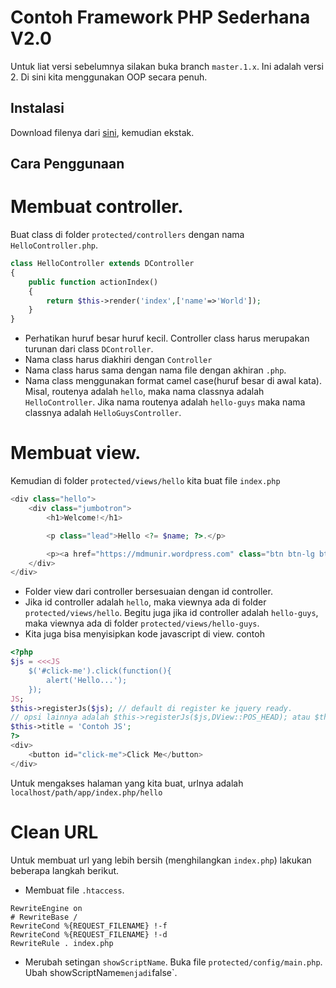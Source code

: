 Contoh Framework PHP Sederhana V2.0
==============================
Untuk liat versi sebelumnya silakan buka branch `master.1.x`.
Ini adalah versi 2. Di sini kita menggunakan OOP secara penuh.

Instalasi
---------
Download filenya dari [sini](https://github.com/mdmunir/simple-php-fw/archive/master.zip), kemudian ekstak.

Cara Penggunaan
---------------

# Membuat controller.
Buat class di folder `protected/controllers` dengan nama `HelloController.php`.
```php
class HelloController extends DController
{
    public function actionIndex()
    {
        return $this->render('index',['name'=>'World']);
    }
}
```

* Perhatikan huruf besar huruf kecil. Controller class harus merupakan turunan dari class `DController`.
* Nama class harus diakhiri dengan `Controller`
* Nama class harus sama dengan nama file dengan akhiran `.php`.
* Nama class menggunakan format camel case(huruf besar di awal kata). Misal, routenya adalah `hello`, maka nama classnya
adalah `HelloController`. Jika nama routenya adalah `hello-guys` maka nama classnya adalah `HelloGuysController`.

# Membuat view.
Kemudian di folder `protected/views/hello` kita buat file `index.php`
```php
<div class="hello">
    <div class="jumbotron">
        <h1>Welcome!</h1>

        <p class="lead">Hello <?= $name; ?>.</p>

        <p><a href="https://mdmunir.wordpress.com" class="btn btn-lg btn-success">Get started</a></p>
    </div>
</div>
```

* Folder view dari controller bersesuaian dengan id controller.
* Jika id controller adalah `hello`, maka viewnya ada di folder `protected/views/hello`. Begitu juga jika
id controller adalah `hello-guys`, maka viewnya ada di folder `protected/views/hello-guys`.
* Kita juga bisa menyisipkan kode javascript di view. contoh

```php
<?php
$js = <<<JS
    $('#click-me').click(function(){
        alert('Hello...');
    });
JS;
$this->registerJs($js); // default di register ke jquery ready. 
// opsi lainnya adalah $this->registerJs($js,DView::POS_HEAD); atau $this->registerJs($js,DView::POS_END);
$this->title = 'Contoh JS';
?>
<div>
    <button id="click-me">Click Me</button>
</div>
```

Untuk mengakses halaman yang kita buat, urlnya adalah `localhost/path/app/index.php/hello`

# Clean URL
Untuk membuat url yang lebih bersih (menghilangkan `index.php`) lakukan beberapa langkah berikut.

* Membuat file `.htaccess`.
```
RewriteEngine on
# RewriteBase /
RewriteCond %{REQUEST_FILENAME} !-f
RewriteCond %{REQUEST_FILENAME} !-d
RewriteRule . index.php
```
* Merubah setingan `showScriptName`. Buka file `protected/config/main.php`. Ubah showScriptName` menjadi `false`. 